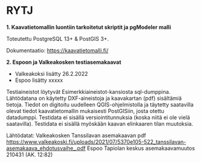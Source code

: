 # RYTJ
**1. Kaavatietomallin luontiin tarkoitetut skriptit ja pgModeler malli**

Toteutettu PostgreSQL 13+ & PostGIS 3+. 

Dokumentaatio:
https://kaavatietomalli.fi/

**2. Espoon ja Valkeakosken testiasemakaavat**

- Valkeakoksi lisätty 26.2.2022
- Espoo lisätty xxxxx

Testiaineistot löytyvät Esimerkkiaineistot-kansiosta sql-dumppina. Lähtödatana on käytetty DXF-aineistoja ja kaavakartan (pdf) sisältämiä tietoja. Tiedot on digitoitu uudelleen QGIS-ohjelmistolla ja täytetty saatavilla olevat tiedot kaavatietomallin mukaisesti PostGISiin, josta otettu datadumppi. Testidata ei sisällä versiointitunnuksia (koska niitä ei ole vielä saatavilla). Testidata ei sisällä myöskään kaavan elinkaaren tilan muutoksia.

Lähtödatat:
Valkeakosken Tanssilavan asemakaavan pdf https://www.valkeakoski.fi/uploads/2021/07/5370e105-522_tanssilavan-asemakaava_ehdotusvaihe_.pdf
Espoo Tapiolan keskus asemakaavamuutos 210431 (AK. 12:82)




